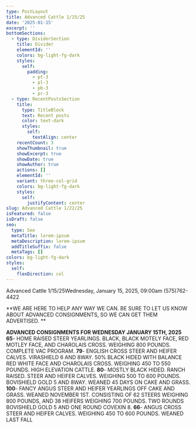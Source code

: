 ```yaml
---
type: PostLayout
title: Advanced Cattle 1/15/25
date: '2025-01-15'
excerpt: ''
bottomSections:
  - type: DividerSection
    title: Divider
    elementId: ''
    colors: bg-light-fg-dark
    styles:
      self:
        padding:
          - pt-3
          - pl-3
          - pb-3
          - pr-3
  - type: RecentPostsSection
    title:
      type: TitleBlock
      text: Recent posts
      color: text-dark
      styles:
        self:
          textAlign: center
    recentCount: 3
    showThumbnail: true
    showExcerpt: true
    showDate: true
    showAuthor: true
    actions: []
    elementId: ''
    variant: three-col-grid
    colors: bg-light-fg-dark
    styles:
      self:
        justifyContent: center
slug: Advanced Cattle 1/22/25
isFeatured: false
isDraft: false
seo:
  type: Seo
  metaTitle: lorem-ipsum
  metaDescription: lorem-ipsum
  addTitleSuffix: false
  metaTags: []
colors: bg-light-fg-dark
styles:
  self:
    flexDirection: col
---
```

Advanced Cattle 1/15/25Wednesday, January 15, 2025, 09:00am
(575)762-4422

**WE ARE HERE TO HELP ANY WAY WE CAN. BE SURE TO LET US KNOW ABOUT ADVANCED CONSIGNMENTS, SO WE CAN GET THEM ADVERTISED. **

**ADVANCED CONSIGNMENTS FOR WEDNESDAY JANUARY 15TH, 2025**
**65**- HOME RAISED STEER YEARLINGS. BLACK, BLACK MOTELY FACE, RED MOTLEY FACE, AND
CHAROLAIS CROSS. WEIGHING 800 POUNDS. COMPLETE VAC PROGRAM.
**79**- ENGLISH CROSS STEER AND HEIFER CALVES. VIRASHIELD 6 AND 8WAY. 50% BLACK HIDED WITH
BALANCE RED WHITE FACE AND CHAROLAIS CROSS. WEIGHING 450 TO 550 POUNDS. HIGH
ELEVATION CATTLE.
**80**- MOSTLY BLACK HIDED. RANCH RAISED. STEER AND HEIFER CALVES. WEIGHING 500 TO 600
POUNDS. BOVISHIELD GOLD 5 AND 8WAY. WEANED 45 DAYS ON CAKE AND GRASS.
**100**- FANCY ANGUS STEER AND HEIFER YEARLINGS OFF CAKE AND GRASS. WEANED NOVEMBER 1ST.
CONSISTING OF 62 STEERS WEIGHING 800 POUNDS, AND 38 HEIFERS WEIGHING 700 POUNDS. TWO
ROUNDS BOVISHIELD GOLD 5 AND ONE ROUND COVEXIN 8.
**66**- ANGUS CROSS STEER AND HEIFER CALVES. WEIGHING 450 TO 600 POUNDS. WEANED LAST FALL


